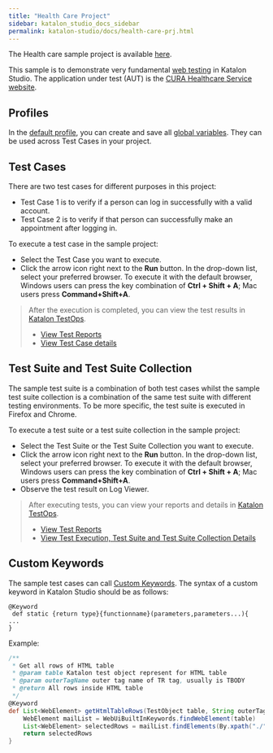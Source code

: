 ```yaml
---
title: "Health Care Project"
sidebar: katalon_studio_docs_sidebar
permalink: katalon-studio/docs/health-care-prj.html
---
```

The Health care sample project is available [here](https://github.com/katalon-studio-samples/healthcare-tests).

This sample is to demonstrate very fundamental [web testing](https://docs.katalon.com/katalon-studio/docs/introduction-to-web-testing.html#before-you-begin) in Katalon Studio. The application under test (AUT) is the [CURA Healthcare Service website](https://katalon-demo-cura.herokuapp.com/).

## Profiles

In the [default profile](https://docs.katalon.com/katalon-studio/docs/execution-profile-v54.html), you can create and save all [global variables](https://docs.katalon.com/katalon-studio/docs/global-variables.html). They can be used across Test Cases in your project.

## Test Cases

There are two test cases for different purposes in this project:

- Test Case 1 is to verify if a person can log in successfully with a valid account.
- Test Case 2 is to verify if that person can successfully make an appointment after logging in.

To execute a test case in the sample project:

- Select the Test Case you want to execute.
- Click the arrow icon right next to the **Run** button. In the drop-down list, select your preferred browser. To execute it with the default browser, Windows users can press the key combination of **Ctrl + Shift + A**; Mac users press **Command+Shift+A**.

> After the execution is completed, you can view the test results in [Katalon TestOps](https://https.analytics.katalon.com).
>
> - [View Test Reports](https://docs.katalon.com/katalon-analytics/docs/project-management-view-reports.html)
> - [View Test Case details](https://docs.katalon.com/katalon-analytics/docs/project-management-view-details.html#details-of-each-test-case)

## Test Suite and Test Suite Collection

The sample test suite is a combination of both test cases whilst the sample test suite collection is a combination of the same test suite with different testing environments. To be more specific, the test suite is executed in Firefox and Chrome.

To execute a test suite or a test suite collection in the sample project:

- Select the Test Suite or the Test Suite Collection you want to execute.
- Click the arrow icon right next to the **Run** button. In the drop-down list, select your preferred browser. To execute it with the default browser, Windows users can press the key combination of **Ctrl + Shift + A**; Mac users press **Command+Shift+A**.
- Observe the test result on Log Viewer.


> After executing tests, you can view your reports and details in [Katalon TestOps](https://analytics.katalon.com).
>
> - [View Test Reports](https://docs.katalon.com/katalon-analytics/docs/project-management-view-reports.html)
> - [View Test Execution, Test Suite and Test Suite Collection Details](https://docs.katalon.com/katalon-analytics/docs/project-management-view-details.html)

## Custom Keywords

The sample test cases can call [Custom Keywords](https://docs.katalon.com/katalon-studio/docs/introduction-to-custom-keywords.html). The syntax of a custom keyword in Katalon Studio should be as follows:

`@Keyword`\
` def static {return type}{functionname}(parameters,parameters...){`\
`...`\
`}`

Example:

```groovy
/**
 * Get all rows of HTML table
 * @param table Katalon test object represent for HTML table
 * @param outerTagName outer tag name of TR tag, usually is TBODY
 * @return All rows inside HTML table
 */
@Keyword
def List<WebElement> getHtmlTableRows(TestObject table, String outerTagName) {
    WebElement mailList = WebUiBuiltInKeywords.findWebElement(table)
    List<WebElement> selectedRows = mailList.findElements(By.xpath("./" + outerTagName + "/tr"))
    return selectedRows
}
```
